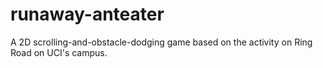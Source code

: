 # runaway-anteater
A 2D scrolling-and-obstacle-dodging game based on the activity on Ring Road on UCI's campus.
